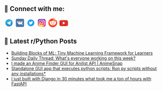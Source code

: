 ## 🔎 Connect with me:
[<img src="https://github.com/bullbesh/bullbesh/blob/main/images/Telegram.png" width="32" height="32" />](https://t.me/bullbesh)
[<img src="https://github.com/bullbesh/bullbesh/blob/main/images/VK.png" width="32" height="32" />](https://vk.com/bullbesh)
[<img src="https://github.com/bullbesh/bullbesh/blob/main/images/Twitter.png" width="32" height="32" />](https://twitter.com/bullbesh1)
[<img src="https://github.com/bullbesh/bullbesh/blob/main/images/Instagram.png" width="32" height="32" />](https://www.instagram.com/bullbesh)
[<img src="https://github.com/bullbesh/bullbesh/blob/main/images/Reddit.png" width="32" height="32" />](https://www.reddit.com/user/bullbesh)
[<img src="https://github.com/bullbesh/bullbesh/blob/main/images/YouTube.png" width="32" height="32" />](https://www.youtube.com/channel/UCtfjRs6uzgq5mfm8S06WTcg)

## 📕 Latest r/Python Posts
<!-- BLOG-POST-LIST:START -->
- [Building Blocks of ML: Tiny Machine Learning Framework for Learners](https://www.reddit.com/r/Python/comments/1ev5l0r/building_blocks_of_ml_tiny_machine_learning/)
- [Sunday Daily Thread: What&#39;s everyone working on this week?](https://www.reddit.com/r/Python/comments/1euvt6o/sunday_daily_thread_whats_everyone_working_on/)
- [I made an Anime Finder GUI for Anilist API | AnimeSnap](https://www.reddit.com/r/Python/comments/1euqj71/i_made_an_anime_finder_gui_for_anilist_api/)
- [Standalone GUI app that executes python scripts: Run py scripts without any installations*](https://www.reddit.com/r/Python/comments/1eujibn/standalone_gui_app_that_executes_python_scripts/)
- [I just built with Django in 30 minutes what took me a ton of hours with FastAPI](https://www.reddit.com/r/Python/comments/1eucunn/i_just_built_with_django_in_30_minutes_what_took/)
<!-- BLOG-POST-LIST:END -->
